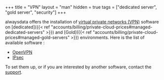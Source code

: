 +++
title = "VPN"
layout = "man"
hidden = true
tags = ["dedicated server", "gold server", "security"]
+++

alwaysdata offers the installation of [virtual private networks (VPN)](https://en.wikipedia.org/wiki/Virtual_private_network) software on [dedicated]({{< ref "accounts/billing/private-cloud-prices#managed-dedicated-servers" >}}) and [Gold]({{< ref "accounts/billing/private-cloud-prices#managed-gold-servers" >}}) environments. Here is the list of available software :

- [OpenVPN](https://openvpn.net/index.php/open-source.html)
- [IPsec](https://en.wikipedia.org/wiki/IPsec)

To set them up, or if you are interested by another software, contact the [support](https://admin.alwaysdata.com/support/add).
